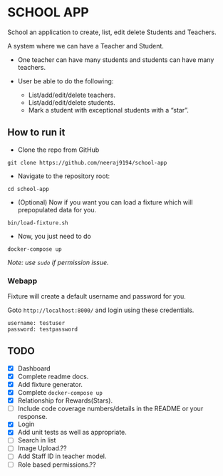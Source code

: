 # SCHOOL APP


School an application to create, list, edit delete Students and Teachers.

A system where we can have a Teacher and Student. 

- One teacher can have many students and students can have many teachers.

- User be able to do the following:

  - List/add/edit/delete teachers.
  - List/add/edit/delete students.
  - Mark a student with exceptional students with a “star”.
  

## How to run it

- Clone the repo from GitHub
```
git clone https://github.com/neeraj9194/school-app
```

- Navigate to the repository root:
```
cd school-app
```

- (Optional) Now if you want you can load a fixture which will prepopulated
data for you. 
```
bin/load-fixture.sh
```

- Now, you just need to do
```
docker-compose up
```
_Note: use `sudo` if permission issue._

### Webapp
Fixture will create a default username and password for you. 

Goto `http://localhost:8000/` and login using these credentials.
```
username: testuser
password: testpassword
```

## TODO

- [x] Dashboard
- [x] Complete readme docs.
- [x] Add fixture generator.
- [x] Complete `docker-compose up`
- [x] Relationship for Rewards(Stars).
- [ ] Include code coverage numbers/details in the README or your response.
- [x] Login
- [x] Add unit tests as well as appropriate. 
- [ ] Search in list
- [ ] Image Upload.??
- [ ] Add Staff ID in teacher model.
- [ ] Role based permissions.??
